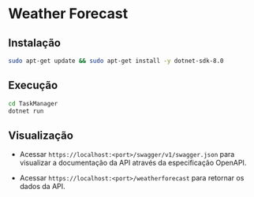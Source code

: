 # Weather Forecast

## Instalação

```bash
sudo apt-get update && sudo apt-get install -y dotnet-sdk-8.0
```

## Execução

```bash
cd TaskManager
dotnet run
```

## Visualização

* Acessar `https://localhost:<port>/swagger/v1/swagger.json` para visualizar a documentação da API através da especificação OpenAPI.

* Acessar `https://localhost:<port>/weatherforecast` para retornar os dados da API.
